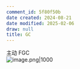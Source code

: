 ```yaml
---
comment_id: 5f80f50b
date created: 2024-08-21
date modified: 2025-02-06
draw: null
title: GC
---
```

主动 FGC  
![image.png|1000](https://imagehosting4picgo.oss-cn-beijing.aliyuncs.com/imagehosting/fix-dir%2Fpicgo%2Fpicgo-clipboard-images%2F2024%2F08%2F21%2F19-44-51-3428409891bf0ded87066aee49565e79-202408211944851-3fd127.png)
